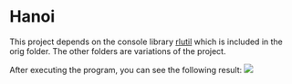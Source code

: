 # Hanoi

This project depends on the console library [rlutil](https://github.com/tapio/rlutil) which is included in the orig folder. The other folders are variations of the project.

After executing the program, you can see the following result:
![](https://i.imgur.com/BQYLXYS.png)

